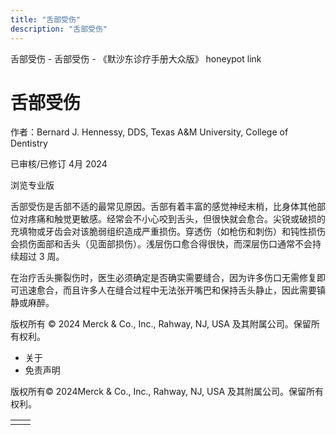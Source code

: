 ```yaml
---
title: "舌部受伤"
description: "舌部受伤"
---
```


﻿舌部受伤 \- 舌部受伤 \- 《默沙东诊疗手册大众版》 honeypot link

# 舌部受伤

作者：Bernard J. Hennessy, DDS, Texas A&M University, College of Dentistry

已审核/已修订 4月 2024

浏览专业版

舌部受伤是舌部不适的最常见原因。舌部有着丰富的感觉神经末梢，比身体其他部位对疼痛和触觉更敏感。经常会不小心咬到舌头，但很快就会愈合。尖锐或破损的充填物或牙齿会对该脆弱组织造成严重损伤。穿透伤（如枪伤和刺伤）和钝性损伤会损伤面部和舌头（见面部损伤）。浅层伤口愈合得很快，而深层伤口通常不会持续超过 3 周。

在治疗舌头撕裂伤时，医生必须确定是否确实需要缝合，因为许多伤口无需修复即可迅速愈合，而且许多人在缝合过程中无法张开嘴巴和保持舌头静止，因此需要镇静或麻醉。



版权所有 © 2024
Merck & Co., Inc., Rahway, NJ, USA 及其附属公司。保留所有权利。

- 关于
- 免责声明

版权所有© 2024Merck & Co., Inc., Rahway, NJ, USA 及其附属公司。保留所有权利。

|     |     |
| --- | --- |
|  |  |